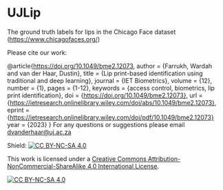 # UJLip
The ground truth labels for lips in the Chicago Face dataset (https://www.chicagofaces.org/)

Please cite our work:

@article{https://doi.org/10.1049/bme2.12073,
author = {Farrukh, Wardah and van der Haar, Dustin},
title = {Lip print-based identification using traditional and deep learning},
journal = {IET Biometrics},
volume = {12},
number = {1},
pages = {1-12},
keywords = {access control, biometrics, lip print identification},
doi = {https://doi.org/10.1049/bme2.12073},
url = {https://ietresearch.onlinelibrary.wiley.com/doi/abs/10.1049/bme2.12073},
eprint = {https://ietresearch.onlinelibrary.wiley.com/doi/pdf/10.1049/bme2.12073}
year = {2023}
}
For any questions or suggestions please email dvanderhaar@uj.ac.za

Shield: [![CC BY-NC-SA 4.0][cc-by-nc-sa-shield]][cc-by-nc-sa]

This work is licensed under a
[Creative Commons Attribution-NonCommercial-ShareAlike 4.0 International License][cc-by-nc-sa].

[![CC BY-NC-SA 4.0][cc-by-nc-sa-image]][cc-by-nc-sa]

[cc-by-nc-sa]: http://creativecommons.org/licenses/by-nc-sa/4.0/
[cc-by-nc-sa-image]: https://licensebuttons.net/l/by-nc-sa/4.0/88x31.png
[cc-by-nc-sa-shield]: https://img.shields.io/badge/License-CC%20BY--NC--SA%204.0-lightgrey.svg
